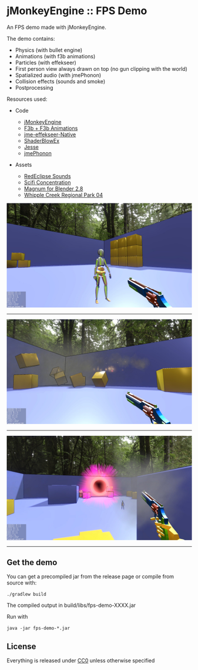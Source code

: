 
jMonkeyEngine :: FPS Demo
===
An FPS demo made with jMonkeyEngine.

The demo contains:
- Physics (with bullet engine)
- Animations (with f3b animations)
- Particles (with effekseer)
- First person view always drawn on top (no gun clipping with the world)
- Spatialized audio (with jmePhonon)
- Collision effects (sounds and smoke)
- Postprocessing


Resources used:

- Code
    - [jMonkeyEngine](https://jmonkeyengine.org/)
    - [F3b + F3b Animations](https://github.com/riccardobl/f3b)
    - [jme-effekseer-Native](https://github.com/riccardobl/jme-effekseerNative)
    - [ShaderBlowEx](https://jmonkeystore.com/471f0c67-7911-48c4-84e8-d1f523555400)
    - [Jesse](https://jmonkeystore.com/de9aa155-7285-4a13-aedf-f6ea364aab3b)
    - [jmePhonon](https://github.com/jmePhonon/jmePhonon)

- Assets
    - [RedEclipse Sounds](https://opengameart.org/content/red-eclipse-sounds)
    - [Scifi Concentration](https://opengameart.org/content/scifi-concentration)
    - [Magnum for Blender 2.8](https://www.blendswap.com/blend/23122)
    - [Whipple Creek Regional Park 04](https://hdrihaven.com/hdri/?h=whipple_creek_regional_park_04)


![Screenshot](media/img1.jpg)

------

![Screenshot](media/img2.jpg)

------

![Screenshot](media/img3.jpg)

------


## Get the demo

You can get a precompiled jar from the release page or compile from source with:

```console
./gradlew build
```

The compiled output in build/libs/fps-demo-XXXX.jar

Run with 

```console
java -jar fps-demo-*.jar
```

## License
Everything is released under [CC0](https://creativecommons.org/share-your-work/public-domain/cc0/) unless otherwise specified
